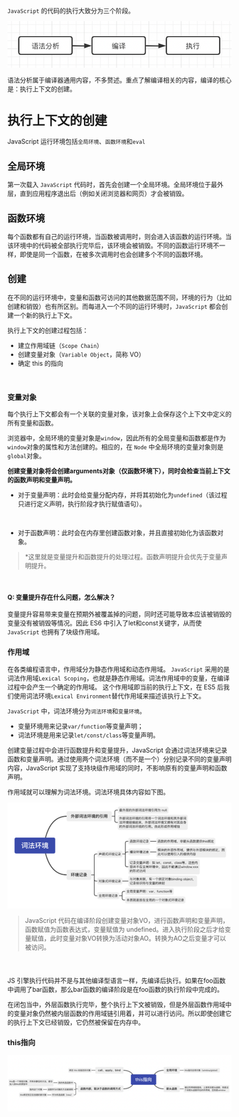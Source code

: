 ​

`JavaScript` 的代码的执行大致分为三个阶段。

![](../imgs/img_3.png)

语法分析属于编译器通用内容，不多赘述。重点了解编译相关的内容，编译的核心是：执行上下文的创建。
​

# 执行上下文的创建


JavaScript 运行环境包括`全局环境`、`函数环境`和`eval`
​

## 全局环境
第一次载入 `JavaScript` 代码时，首先会创建一个全局环境。全局环境位于最外层，直到应用程序退出后（例如关闭浏览器和网页）才会被销毁。
​

## 函数环境
每个函数都有自己的运行环境，当函数被调用时，则会进入该函数的运行环境。当该环境中的代码被全部执行完毕后，该环境会被销毁。不同的函数运行环境不一样，即使是同一个函数，在被多次调用时也会创建多个不同的函数环境。


## 创建
在不同的运行环境中，变量和函数可访问的其他数据范围不同，环境的行为（比如创建和销毁）也有所区别。而每进入一个不同的运行环境时，`JavaScript` 都会创建一个新的执行上下文。
​

执行上下文的创建过程包括：

- 建立作用域链（`Scope Chain`）
- 创建变量对象（`Variable Object`，简称 VO）
- 确定 this 的指向

​

### 变量对象
每个执行上下文都会有一个关联的变量对象，该对象上会保存这个上下文中定义的所有变量和函数。
​

浏览器中，全局环境的变量对象是`window`，因此所有的全局变量和函数都是作为`window`对象的属性和方法创建的。相应的，在 `Node` 中全局环境的变量对象则是`global`对象。
​

**创建变量对象将会创建arguments对象（仅函数环境下），同时会检查当前上下文的函数声明和变量声明。**
**​**


- 对于变量声明：此时会给变量分配内存，并将其初始化为`undefined`（该过程只进行定义声明，执行阶段才执行赋值语句）。

​


- 对于函数声明：此时会在内存里创建函数对象，并且直接初始化为该函数对象。
> *这里就是变量提升和函数提升的处理过程。函数声明提升会优先于变量声明提升。

​

#### Q: 变量提升存在什么问题，怎么解决？
变量提升容易带来变量在预期外被覆盖掉的问题，同时还可能导致本应该被销毁的变量没有被销毁等情况。因此 ES6 中引入了let和const关键字，从而使 `JavaScript` 也拥有了块级作用域。




### 作用域
在各类编程语言中，作用域分为静态作用域和动态作用域。
`JavaScript` 采用的是词法作用域`Lexical Scoping`，也就是静态作用域。词法作用域中的变量，在编译过程中会产生一个确定的作用域。
这个作用域即当前的执行上下文，在 ES5 后我们使用词法环境`Lexical Environment`替代作用域来描述该执行上下文。
​

`JavaScript` 中，词法环境分为`词法环境`和`变量环境`。

   - 变量环境用来记录`var/function`等变量声明；
   - 词法环境是用来记录`let/const/class`等变量声明。

创建变量过程中会进行函数提升和变量提升，JavaScript 会通过词法环境来记录函数和变量声明。通过使用两个词法环境（而不是一个）分别记录不同的变量声明内容，JavaScript 实现了支持块级作用域的同时，不影响原有的变量声明和函数声明。


作用域就可以理解为词法环境。词法环境具体内容如下图。
​


![](../imgs/img_4.png)
> JavaScript 代码在编译阶段创建变量对象VO，进行函数声明和变量声明，函数赋值为函数表达式，变量赋值为 undefined。进入执行阶段之后才给变量赋值，此时变量对象VO转换为活动对象AO。转换为AO之后变量才可以被访问。

#### ​





JS 引擎执行代码并不是与其他编译型语言一样，先编译后执行。如果在foo函数中调用了bar函数，那么bar函数的编译阶段是在foo函数的执行阶段中完成的。
​

在闭包当中，外层函数执行完毕，整个执行上下文被销毁，但是外层函数作用域中的变量对象仍然被内层函数的作用域链引用着，并可以进行访问。所以即使创建它的执行上下文已经销毁，它仍然被保留在内存中。
​

### this指向
![](../imgs/img_5.png)

